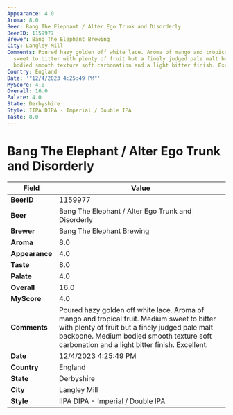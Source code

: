 ```yaml
---
Appearance: 4.0
Aroma: 8.0
Beer: Bang The Elephant / Alter Ego Trunk and Disorderly
BeerID: 1159977
Brewer: Bang The Elephant Brewing
City: Langley Mill
Comments: Poured hazy golden off white lace. Aroma of mango and tropical fruit. Medium
  sweet to bitter with plenty of fruit but a finely judged pale malt backbone. Medium
  bodied smooth texture soft carbonation and a light bitter finish. Excellent.
Country: England
Date: '"12/4/2023 4:25:49 PM"'
MyScore: 4.0
Overall: 16.0
Palate: 4.0
State: Derbyshire
Style: IIPA DIPA - Imperial / Double IPA
Taste: 8.0
---
```


# Bang The Elephant / Alter Ego Trunk and Disorderly

| Field         | Value |
|---------------|-------|
| **BeerID** | 1159977 |
| **Beer** | Bang The Elephant / Alter Ego Trunk and Disorderly |
| **Brewer** | Bang The Elephant Brewing |
| **Aroma** | 8.0 |
| **Appearance** | 4.0 |
| **Taste** | 8.0 |
| **Palate** | 4.0 |
| **Overall** | 16.0 |
| **MyScore** | 4.0 |
| **Comments** | Poured hazy golden off white lace. Aroma of mango and tropical fruit. Medium sweet to bitter with plenty of fruit but a finely judged pale malt backbone. Medium bodied smooth texture soft carbonation and a light bitter finish. Excellent. |
| **Date** | 12/4/2023 4:25:49 PM |
| **Country** | England |
| **State** | Derbyshire |
| **City** | Langley Mill |
| **Style** | IIPA DIPA - Imperial / Double IPA |
